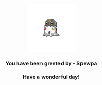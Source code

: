 <p align="center">
    <img src="https://raw.githubusercontent.com/PokeAPI/sprites/master/sprites/pokemon/665.png" width="150" height="150">
</p>
<h3 align="center">You have been greeted by - <b>Spewpa</b></h3>
<h3 align="center">Have a wonderful day!</h3>
